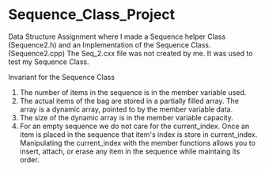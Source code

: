 # Sequence_Class_Project
Data Structure Assignment where I made a Sequence helper Class (Sequence2.h) and an Implementation of the Sequence Class. (Sequence2.cpp) The Seq_2.cxx file was not created by me. It was used to test my Sequence Class.

Invariant for the Sequence Class
1. The number of items in the sequence is in the member variable used.
2. The actual items of the bag are stored in a partially filled array.
   The array is a dynamic array, pointed to by the member variable data.
3. The size of the dynamic array is in the member variable capacity.
4. For an empty sequence we do not care for the current_index. Once an item 
	 is placed in the sequence that item's index is store in current_index. 
	 Manipulating the current_index with the member functions
	 allows you to insert, attach, or erase any item in the sequence while maintaing its order.
